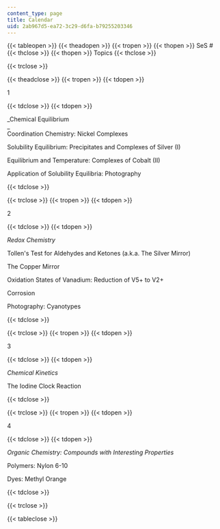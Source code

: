 ```yaml
---
content_type: page
title: Calendar
uid: 2ab967d5-ea72-3c29-d6fa-b79255203346
---
```


{{< tableopen >}}
{{< theadopen >}}
{{< tropen >}}
{{< thopen >}}
SeS #
{{< thclose >}}
{{< thopen >}}
Topics
{{< thclose >}}

{{< trclose >}}

{{< theadclose >}}
{{< tropen >}}
{{< tdopen >}}


1


{{< tdclose >}}
{{< tdopen >}}


_Chemical Equilibrium  
_  
Coordination Chemistry: Nickel Complexes

Solubility Equilibrium: Precipitates and Complexes of Silver (I)

Equilibrium and Temperature: Complexes of Cobalt (II)

Application of Solubility Equilibria: Photography


{{< tdclose >}}

{{< trclose >}}
{{< tropen >}}
{{< tdopen >}}


2


{{< tdclose >}}
{{< tdopen >}}


_Redox Chemistry_

Tollen's Test for Aldehydes and Ketones (a.k.a. The Silver Mirror)

The Copper Mirror

Oxidation States of Vanadium: Reduction of V5+ to V2+

Corrosion

Photography: Cyanotypes


{{< tdclose >}}

{{< trclose >}}
{{< tropen >}}
{{< tdopen >}}


3


{{< tdclose >}}
{{< tdopen >}}


_Chemical Kinetics_

The Iodine Clock Reaction


{{< tdclose >}}

{{< trclose >}}
{{< tropen >}}
{{< tdopen >}}


4


{{< tdclose >}}
{{< tdopen >}}


_Organic Chemistry: Compounds with Interesting Properties_

Polymers: Nylon 6-10

Dyes: Methyl Orange


{{< tdclose >}}

{{< trclose >}}

{{< tableclose >}}